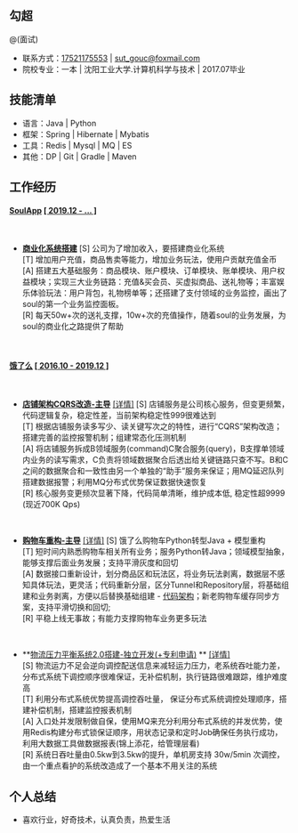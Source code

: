
## 勾超

@(面试)



* 联系方式：[17521175553]() | [sut_gouc@foxmail.com]()
* 院校专业：一本 | 沈阳工业大学.计算机科学与技术 | 2017.07毕业

## 技能清单

* 语言：Java | Python
* 框架：Spring | Hibernate | Mybatis
* 工具：Redis | Mysql | MQ | ES
* 其他：DP | Git | Gradle | Maven 

## 工作经历

#### [SoulApp](https://www.soulapp.cn/) **[[ 2019.12 - ... ]]()**
<br/>	

* **[商业化系统搭建]()**
	[S] 公司为了增加收入，要搭建商业化系统     
	[T] 增加用户充值，商品售卖等能力，增加业务玩法，使用户贡献充值金币    
	[A] 搭建五大基础服务：商品模块、账户模块、订单模块、账单模块、用户权益模块；实现三大业务链路：充值&买会员、买虚拟商品、送礼物等；丰富娱乐体验玩法：用户背包，礼物榜单等；还搭建了支付领域的业务监控，画出了soul的第一个业务监控面板。    
	[R] 每天50w+次的送礼支撑，10w+次的充值操作，随着soul的业务发展，为soul的商业化之路提供了帮助    
<br/>	

####  [饿了么](https://www.ele.me/home/) **[[ 2016.10 - 2019.12 ]]()**
<br/>	

* **[店铺架构CQRS改造-主导](http://int32.me/blog/2019/07/30/shopcqrs/)** [[详情]](http://int32.me/blog/2019/07/30/shopcqrs/)
	[S] 店铺服务是公司核心服务，但变更频繁，代码逻辑复杂，稳定性差，当前架构稳定性999很难达到    
	[T] 根据店铺服务读多写少、读关键写次之的特性，进行“CQRS”架构改造；搭建完善的监控报警机制；组建常态化压测机制    
	[A] 将店铺服务拆成B领域服务(command)C聚合服务(query)，B支撑单领域内业务的读写需求，C负责将领域数据聚合后透出给关键链路只查不写。B和C之间的数据聚合和一致性由另一个单独的“助手”服务来保证；用MQ延迟队列搭建数据报警；利用MQ分布式优势保证数据快速恢复    
	[R] 核心服务变更频次显著下降，代码简单清晰，维护成本低,   稳定性超9999 (现近700K Qps)    
<br/>	

* **[购物车重构-主导](http://int32.me/blog/2019/07/30/tradecart/)** [[详情]](http://int32.me/blog/2019/07/30/tradecart/)
	[S] 饿了么购物车Python转型Java + 模型重构    
	[T] 短时间内熟悉购物车相关所有业务；服务Python转Java；领域模型抽象，能够支撑后面业务发展；支持平滑灰度和回切    
	[A] 数据接口重新设计，划分商品区和玩法区，将业务玩法剥离，数据层不感知具体玩法，更灵活；代码重新分层，区分Tunnel和Repository层，将基础组建和业务剥离，方便以后替换基础组建 - [代码架构](http://int32.me/blog/2019/12/03/three-tier/)；新老购物车缓存同步方案，支持平滑切换和回切;     
	[R] 平稳上线无事故；有能力支撑购物车业务更多玩法    
<br/>

* **[物流压力平衡系统2.0搭建-独立开发(+专利申请)](http://int32.me/blog/2018/03/30/lpd-balance/) ** [[详情]](http://int32.me/blog/2018/03/30/lpd-balance/)    
	[S] 物流运力不足会逆向调控配送信息来减轻运力压力，老系统吞吐能力差，分布式系统下调控顺序很难保证，无补偿机制，执行链路很难跟踪，维护难度高    
	[T] 利用分布式系统优势提高调控吞吐量， 保证分布式系统调控处理顺序，搭建补偿机制，搭建监控报表机制    
	[A] 入口处并发限制做自保，使用MQ来充分利用分布式系统的并发优势，使用Redis构建分布式锁保证顺序，用状态记录和定时Job确保任务执行成功，利用大数据工具做数据报表(锦上添花，给管理层看)    
	[R] 系统日吞吐量由0.5kw到3.5kw的提升，单机房支持 30w/5min 次调控， 由一个重点看护的系统改造成了一个基本不用关注的系统     


## 个人总结

* 喜欢行业，好奇技术，认真负责，热爱生活
